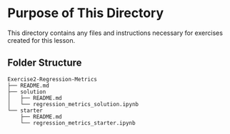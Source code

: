 # Purpose of This Directory

This directory contains any files and instructions necessary for exercises created for this lesson.

## Folder Structure

```
Exercise2-Regression-Metrics
├── README.md
├── solution
│   ├── README.md
│   └── regression_metrics_solution.ipynb
└── starter
    ├── README.md
    └── regression_metrics_starter.ipynb
```
